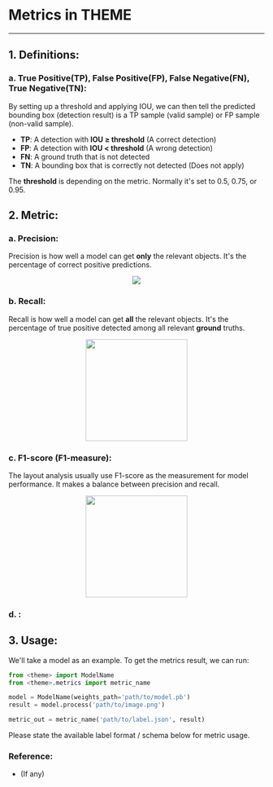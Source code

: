 # Metrics in THEME
----
## 1. Definitions:
### a. True Positive(TP), False Positive(FP), False Negative(FN), True Negative(TN):

By setting up a threshold and applying IOU, we can then tell the predicted bounding box (detection result) is a TP sample (valid sample) or FP sample (non-valid sample).
* **TP**: A detection with **IOU $\geq$ threshold** (A correct detection)
* **FP**: A detection with **IOU $\lt$ threshold** (A wrong detection)
* **FN**: A ground truth that is not detected
* **TN**: A bounding box that is correctly not detected (Does not apply)

The **threshold** is depending on the metric. Normally it's set to 0.5, 0.75, or 0.95.


## 2. <theme> Metric:

### a. Precision:
Precision is how well a model can get **only** the relevant objects. It's the percentage of correct positive predictions.

<div style='text-align:center'><img src='./pics/precision1.png'></div>


### b. Recall:
Recall is how well a model can get **all** the relevant objects. It's the percentage of true positive detected among all relevant **ground** truths.

<div style='text-align:center'><img src='./pics/recall1.png' style='width:200px'></div>


### c. F1-score (F1-measure):
The layout analysis usually use F1-score as the measurement for model performance. It makes a balance between precision and recall.

<div style='text-align:center'><img src='./pics/f1_score1.png' style='width:200px'></div>

### d. <Other metric for this theme>:


## 3. Usage:

We'll take a model as an example. To get the metrics result, we can run:
```python
from <theme> import ModelName
from <theme>.metrics import metric_name

model = ModelName(weights_path='path/to/model.pb')
result = model.process('path/to/image.png')

metric_out = metric_name('path/to/label.json', result)
```

Please state the available label format / schema below for metric usage.


### Reference:

- (If any)

